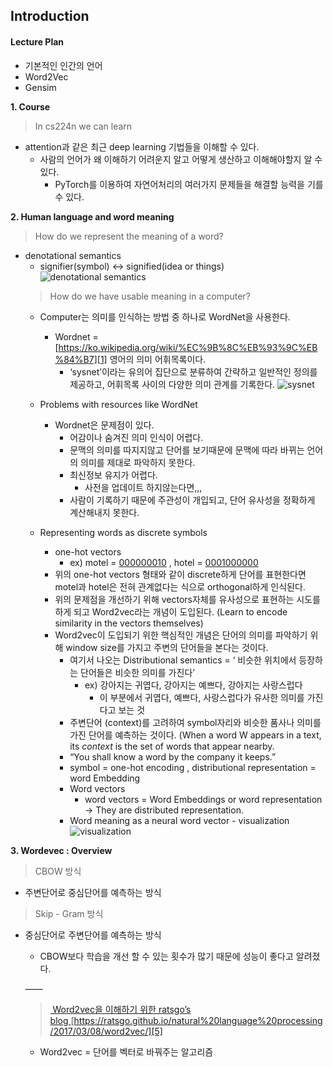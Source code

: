 ## Introduction
#### Lecture Plan
- 기본적인 인간의 언어
- Word2Vec 
- Gensim

**1. Course**
> In cs224n we can learn 
- attention과 같은 최근 deep learning 기법들을 이해할 수 있다.
	- 사람의 언어가 왜 이해하기 어려운지 알고 어떻게 생산하고 이해해야할지 알 수 있다.
		- PyTorch를 이용하여 자연어처리의 여러가지 문제들을 해결할 능력을 기를 수 있다.

**2. Human language and word meaning**
> How do we represent the meaning of a word?
- denotational semantics
	- signifier(symbol) \<-\> signified(idea or things)
		![denotational semantics][image-1]
	> How do we have usable meaning in a computer?
	- Computer는 의미를 인식하는 방법 중 하나로 WordNet을 사용한다.
		- Wordnet = [https://ko.wikipedia.org/wiki/%EC%9B%8C%EB%93%9C%EB%84%B7][1] 영어의 의미 어휘목록이다.
			- ‘sysnet’이라는 유의어 집단으로 분류하여 간략하고 일반적인 정의를 제공하고, 어휘목록 사이의 다양한 의미 관계를 기록한다. 
				![sysnet][image-2]

	- Problems with resources like WordNet
		- Wordnet은 문제점이 있다.
			- 어감이나 숨겨진 의미 인식이 어렵다.
			- 문맥의 의미를 따지지않고 단어를 보기때문에 문맥에 따라 바뀌는 언어의 의미를 제대로 파악하지 못한다.
			- 최신정보 유지가 어렵다. 
				- 사전을 업데이트 하지않는다면,,,
			- 사람이 기록하기 때문에 주관성이 개입되고, 단어 유사성을 정확하게 계산해내지 못한다.

	- Representing words as discrete symbols
		- one-hot vectors
			- ex) motel = [000000010]() , hotel = [0001000000][3]
		- 위의 one-hot vectors 형태와 같이 discrete하게 단어를 표현한다면 motel과 hotel은 전혀 관계없다는 식으로 orthogonal하게 인식된다. 
		- 위의 문제점을 개선하기 위해 vectors자체를 유사성으로 표현하는 시도를 하게 되고 Word2vec라는 개념이 도입된다. (Learn to encode similarity in the vectors themselves)
		- Word2vec이 도입되기 위한 핵심적인 개념은 단어의 의미를 파악하기 위해 window size를 가지고 주변의 단어들을 본다는 것이다. 
			- 여기서 나오는 Distributional semantics = ‘ 비슷한 위치에서 등장하는 단어들은 비슷한 의미를 가진다’ 
				- ex) 강아지는 귀엽다, 강아지는 예쁘다, 강아지는 사랑스럽다 
					- 이 부분에서 귀엽다, 예쁘다, 사랑스럽다가 유사한 의미를 가진다고 보는 것
			- 주변단어 (context)를 고려하여 symbol자리와 비슷한 품사나 의미를 가진 단어를 예측하는 것이다. (When a word W appears in a text, its _context_ is the set of words that appear nearby.
			- “You shall know a word by the company it keeps.”
			- symbol = one-hot encoding , distributional representation = word Embedding
			- Word vectors
				- word vectors = Word Embeddings or word representation -\> They are distributed representation.
			- Word meaning as a neural word vector - visualization
				![visualization][image-3]

**3. Wordevec : Overview**
> CBOW 방식
- 주변단어로 중심단어를 예측하는 방식 
> Skip - Gram 방식 
- 중심단어로 주변단어를 예측하는 방식 
	- CBOW보다 학습을 개선 할 수 있는 횟수가 많기 때문에 성능이 좋다고 알려졌다.

	——
	> [ Word2vec을 이해하기 위한 ratsgo’s blog ][4][https://ratsgo.github.io/natural%20language%20processing/2017/03/08/word2vec/][5]
	- Word2vec = 단어를 벡터로 바꿔주는 알고리즘

[1]:	https://ko.wikipedia.org/wiki/%EC%9B%8C%EB%93%9C%EB%84%B7
[3]:	]
[4]:	https://ratsgo.github.io/from%20frequency%20to%20semantics/2017/03/30/word2vec/
[5]:	https://ratsgo.github.io/natural%20language%20processing/2017/03/08/word2vec/

[image-1]:	file:///Users/yeonsulee/Desktop/%E1%84%89%E1%85%B3%E1%84%8F%E1%85%B3%E1%84%85%E1%85%B5%E1%86%AB%E1%84%89%E1%85%A3%E1%86%BA%202019-09-03%20%E1%84%8B%E1%85%A9%E1%84%8C%E1%85%A5%E1%86%AB%201.26.59.png
[image-2]:	file:///Users/yeonsulee/Desktop/%E1%84%89%E1%85%B3%E1%84%8F%E1%85%B3%E1%84%85%E1%85%B5%E1%86%AB%E1%84%89%E1%85%A3%E1%86%BA%202019-09-03%20%E1%84%8B%E1%85%A9%E1%84%8C%E1%85%A5%E1%86%AB%201.29.48.png
[image-3]:	file:///Users/yeonsulee/Desktop/%E1%84%89%E1%85%B3%E1%84%8F%E1%85%B3%E1%84%85%E1%85%B5%E1%86%AB%E1%84%89%E1%85%A3%E1%86%BA%202019-09-03%20%E1%84%8B%E1%85%A9%E1%84%8C%E1%85%A5%E1%86%AB%201.40.23.png